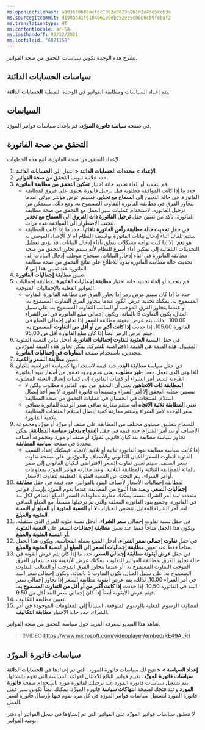 ```yaml
---
ms.openlocfilehash: a9d3530b8bacf6c1062ed029b961d2e43e5ceb3a
ms.sourcegitcommit: d190aa41f6104061e6ebe52ee5c86b6cb9febaf2
ms.translationtype: HT
ms.contentlocale: ar-SA
ms.lasthandoff: 05/12/2021
ms.locfileid: "6071156"
---
```

تشرح هذه الوحدة تكوين سياسات التحقق من صحة الفواتير.

## <a name="accounts-payable-policies"></a>سياسات الحسابات الدائنة 

يتم إعداد السياسات ومطابقة الفواتير في الوحدة النمطية **الحسابات الدائنة‏‎**.

## <a name="policies"></a>السياسات 

في صفحة **سياسة فاتورة المورّد**، قم بإعداد سياسات فواتير المورّد.

## <a name="invoice-validation"></a>التحقق من صحة الفاتورة
لإعداد التحقق من صحة الفاتورة، اتبع هذه الخطوات.

1.  انتقل إلى **الحسابات الدائنة‏‎ > الإعداد > محددات الحسابات الدائنة‏‎**.
2.  حدد علامة تبويب **التحقق من صحة الفواتير**.
3.  قم بتحديد أو إلغاء تحديد خانة اختيار **تمكين التحقق من مطابقة الفاتورة**.
    - حدد ما إذا كانت الموافقة مطلوبة قبل ترحيل فاتورة تحتوي على فروق لمطابقة الفاتورة. في حالة التعيين إلى **السماح مع تحذير**، فسيتم عرض مؤشر مرئي عندما يتجاوز الفرق في مطابقة الفاتورة التفاوت المسموح به. ومع ذلك، ستتمكن من ترحيل الفاتورة. لاستخدام عمليات سير العمل مع التحقق من صحة مطابقه الفاتورة، تأكد من تعيين حقل **ترحيل الفاتورة ذات الفروق** إلى **السماح مع تحذير** لتجنب الاضطرار إلى الموافقة عدة مرات.
    - في حقل **تحديث حالة مطابقة رأس الفاتورة تلقائياً**، حدد ما إذا كانت المطابقة ستتم تلقائياً أثناء إدخال بيانات الفاتورة بواسطة النظام أم لا. الإعداد الموصى به هو **نعم**، إلا إذا كنت تواجه مشكلات تتعلق بأداء إدخال البيانات. قد يؤدي تعطيل التحديثات التلقائية إلى تمكين أداء أسرع للنظام لأنه سيتم تجاوز التحقق من صحة مطابقة الفاتورة في أثناء إدخال البيانات. سيحتاج موظف إدخال البيانات إلى تحديث حالة مطابقة الفاتورة يدوياً للاطلاع على نتائج التحقق من صحة مطابقة الفاتورة عند تعيين هذا إلى **لا**.
4.  تعيين **مطابقة إجماليات الفاتورة**.
5.  قم بتحديد أو إلغاء تحديد خانة اختيار **مطابقة إجماليات الفاتورة** لمطابقة إجماليات الفواتير الفعلية بالإجماليات المتوقعة.
    - حدد ما إذا كان سيتم عرض رمز إذا تجاوز الفرق في مطابقة الفاتورة التفاوت المسموح به. يمكنك تحديد عرض الكود عندما يتجاوز الفرق التفاوت المسموح به، أو عندما يتجاوز الفرق الموجب أو السالب التفاوت المسموح به. علي سبيل المثال، يكون التفاوت 5 بالمائة، ويكون إجمالي مبلغ الفاتورة في أمر الشراء 100.00. لذلك، يتم عرض أيقونة مطابقة السعر إذا تجاوز إجمالي المبلغ في الفاتورة 105.00. إذا حددت **إذا كانت أكبر من أو أقل من التفاوت المسموح به**، فيتم عرض الرمز أيضاً إذا كان مبلغ الفاتورة أقل من 95.00.
6.  في حقل **النسبة المئوية لتفاوت إجماليات الفاتورة**، أدخل تباين النسبة المئوية المقبول. هذه القيمة هي القيمة الافتراضية للشركة. يمكن تجاوز هذه القيمة لمورّدين محددين، باستخدام صفحة **التفاوتات في إجماليات الفاتورة**. 
7.  تعيين **مطابقة السعر والكمية**.
8.  في حقل **سياسة مطابقة البند**، حدد قيمة لاستخدامها كسياسة افتراضية للكيان القانوني الذي تعمل معه. 
    -**غير مطلوب** يعني عدم وجود تحقق من أسعار بنود الفاتورة الفردية لسعر أمر الشراء أو كميات الفاتورة إلى كميات إيصال التعبئة المطلوبة.
    - **المطابقة ذات الاتجاهين** تعني أن التحقق من بنود الفاتورة مطلوب ولكن لا تتضمن عملية التحقق إلا أمر الشراء ومستندات فاتورة المورد. لا يتم أخذ إيصال استلام المنتجات في الحسبان في عمليات التحقق من صحة المطابقة. 
    - تعني **المطابقة ثلاثية الاتجاه** أنه ستتم مقارنة صافي سعر الوحدة للفاتورة بصافي سعر الوحدة لأمر الشراء وستتم مقارنة كمية إيصال استلام المنتجات المطابقة بكمية الفاتورة.
9.  للسماح بتطبيق مستوى مختلف من المطابقة على صنف أو مورِّد أو مورِّد ومجموعة الأصناف أو بند أمر الشراء، حدد قيمة في حقل **السماح بتجاوز سياسة المطابقة**.‬ يمكن تجاوز سياسة مطابقة بند كيان قانوني لمورِّد أو صنف أو مورد ومجموعة أصناف محددة في صفحة **سياسة المطابقة**.
    - إذا كانت سياسة مطابقة بنود الفاتورة ثنائية أو ثلاثية الاتجاه، فيمكنك إعداد النسب المئوية لتفاوت السعر للكيان القانوني والأصناف والمورّدين على صفحة تفاوت سعر الصنف. سيتم تعيين تفاوت السعر الافتراضي للكيان القانوني إلى صفر بالمائة للمطابقة الثنائية والمطابقة الثلاثية. وعند مقارنة فواتير المورّد بمعلومات أوامر الشراء، يتم البحث عن النسبة المئوية المطبقة لتفاوت الأسعار.
10. لمطابقة إجماليات الأسعار لأصناف البنود بالفواتير، حدد قيمة في حقل **مطابقة إجماليات السعر**‬. ويفيد هذا النوع من المطابقة عندما يقوم المورّد بإرسال فواتير متعددة لبند أمر الشراء نفسه. يمكنك مقارنة معلومات السعر للمبلغ الصافي لكل بند في الفاتورة، وجميع بنود الفاتورة المعلقة والتي تم ترحيلها مسبقاً، مع المبلغ الصافي لبند أمر الشراء المقابل. تتضمن الخيارات **لا** أو **النسبة المئوية** أو **المبلغ** أو **النسبة المئوية والمبلغ**.
11. في حقل ‏‫نسبة تفاوت إجمالي **سعر الشراء**‬، أدخل نسبة مئوية للفرق الذي ستقبله. ويكون هذا الحقل متاحاً فقط عند تعيين **مطابقة إجماليات السعر‬** على **النسبة المئوية** أو **النسبة المئوية والمبلغ**.
12. في حقل **تفاوت إجمالي سعر الشراء‬**، أدخل المبلغ بعملة المحاسبة. ويكون هذا الحقل متاحاً فقط عند تعيين **مطابقة إجماليات السعر‬** إلى **المبلغ** أو **النسبة المئوية والمبلغ**.
13. في حقل **عرض أيقونة مطابقة إجمالي السعر‬**، حدد ما إذا كان يتم عرض أيقونة في حالة تجاوز الفرق بمطابقة الفواتير للتفاوت. يمكنك عرض الأيقونة عندما يتجاوز الفرق الموجب التفاوت المسموح به، أو عندما يتجاوز الفرق الموجب أو السالب التفاوت المسموح به. علي سبيل المثال، يكون التفاوت 5 بالمائة، ويكون إجمالي سعر البند في أمر الشراء 10.00. لذلك، يتم عرض أيقونة مطابقة السعر إذا تجاوز إجمالي سعر البند في الفاتورة 10.50. إذا حددت **إذا كانت أكبر من أو أقل من التفاوت المسموح به**، فيتم عرض الأيقونة أيضاً إذا كان إجمالي سعر البند أقل من 9.50.
14. تعيين مطابقة التكاليف.
15. لمطابقة الرسوم الفعلية بالرسوم المتوقعة، استناداً إلى المعلومات الموجودة في أمر الشراء، حدد خانة الاختيار **مطابقة التكاليف**‬.




شاهد هذا الفيديو لمعرفة المزيد حول سياسة التحقق من صحة الفواتير.

 > [!VIDEO https://www.microsoft.com/videoplayer/embed/RE49AuR]

## <a name="vendor-invoice-policies"></a>سياسات فاتورة المورّد 

تتيح لك سياسات فاتورة المورد، التي تم إعدادها في **الحسابات الدائنة‏‎ > إعداد السياسة > سياسات فاتورة المورِّد**، تقييم فواتير البائع للامتثال لقواعد السياسة التي تقوم بإنشائها. يتم تشغيل سياسات فاتورة المورد عند ترحيلك لفاتورة مورد باستخدام صفحة **فاتورة المورد** وعند فتحك لصفحة **انتهاكات سياسة** فاتورة المورِّد. يمكنك أيضاً تكوين سير عمل فاتورة المورد لتشغيل سياسات فواتير المورّد في كل مرة تقوم فيها بإرسال فاتورة لسير العمل.

لا تنطبق سياسات فواتير المورِّد على الفواتير التي تم إنشاؤها في سجل الفواتير أو دفتر يومية الفواتير.
